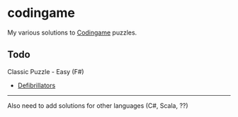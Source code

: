 # codingame

My various solutions to [Codingame](https://www.codingame.com) puzzles.


## Todo

Classic Puzzle - Easy (F#)

* [Defibrillators](https://www.codingame.com/training/easy/defibrillators)

----
Also need to add solutions for other languages (C#, Scala, ??)

